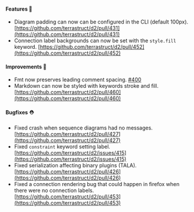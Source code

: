 #### Features 🚀

- Diagram padding can now can be configured in the CLI (default 100px).
  [https://github.com/terrastruct/d2/pull/431](https://github.com/terrastruct/d2/pull/431)
- Connection label backgrounds can now be set with the `style.fill` keyword. [https://github.com/terrastruct/d2/pull/452](https://github.com/terrastruct/d2/pull/452)

#### Improvements 🧹

- Fmt now preserves leading comment spacing.
  [#400](https://github.com/terrastruct/d2/issues/400)
- Markdown can now be styled with keywords stroke and fill. [https://github.com/terrastruct/d2/pull/460](https://github.com/terrastruct/d2/pull/460)

#### Bugfixes ⛑️

- Fixed crash when sequence diagrams had no messages.
  [https://github.com/terrastruct/d2/pull/427](https://github.com/terrastruct/d2/pull/427)
- Fixed `constraint` keyword setting label.
  [https://github.com/terrastruct/d2/issues/415](https://github.com/terrastruct/d2/issues/415)
- Fixed serialization affecting binary plugins (TALA).
  [https://github.com/terrastruct/d2/pull/426](https://github.com/terrastruct/d2/pull/426)
- Fixed a connection rendering bug that could happen in firefox when there were no connection labels. [https://github.com/terrastruct/d2/pull/453](https://github.com/terrastruct/d2/pull/453)
